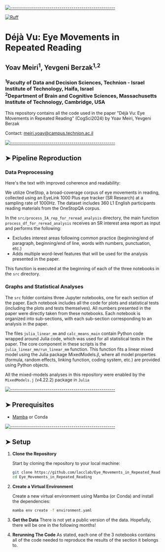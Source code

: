 <!-- ⚠️ This README has been generated from the file(s) "blueprint.md" ⚠️-->

[![-----------------------------------------------------](https://raw.githubusercontent.com/andreasbm/readme/master/assets/lines/colored.png)](#eye_movements_in_repeated_reading)

[![Ruff](https://github.com/lacclab/Eye_Movements_in_Repeated_Reading/actions/workflows/ruff.yml/badge.svg?branch=main)](https://github.com/lacclab/Eye_Movements_in_Repeated_Reading/actions/workflows/ruff.yml)

# Déjà Vu: Eye Movements in Repeated Reading
## Yoav Meiri<sup>1</sup>, Yevgeni Berzak<sup>1,2</sup>
### <sup>1</sup>Faculty of Data and Decision Sciences, Technion - Israel Institute of Technology, Haifa, Israel <br> <sup>2</sup>Department of Brain and Cognitive Sciences, Massachusetts Institute of Technology, Cambridge, USA

This repository contains all the code used in the paper "Déjà Vu: Eye Movements in Repeated Reading" (CogSci2024) by Yoav Meiri, Yevgeni Berzak

Contact: meiri.yoav@campus.technion.ac.il



[![-----------------------------------------------------](https://raw.githubusercontent.com/andreasbm/readme/master/assets/lines/colored.png)](#pipeline-reproduction)

## ➤ Pipeline Reproduction

### Data Preprocessing

Here's the text with improved coherence and readability:

We utilize OneStop, a broad-coverage corpus of eye movements in reading, collected using an EyeLink 1000 Plus eye tracker (SR Research) at a sampling rate of 1000Hz. The dataset includes 360 L1 English participants reading materials from the OneStopQA corpus.

In the `src/process_IA_rep_for_reread_analysis` directory, the main function `process_df_for_reread_analysis` receives an SR interest area report as input and performs the following:

- Excludes interest areas following common practice (beginning/end of paragraph, beginning/end of line, words with numbers, punctuation, etc.)
- Adds multiple word-level features that will be used for the analysis presented in the paper.

This function is executed at the beginning of each of the three notebooks in the `src` directory.

### Graphs and Statistical Analyses

The `src` folder contains three Jupyter notebooks, one for each section of the paper. Each notebook includes all the code for plots and statistical tests (including the plots and tests themselves). All numbers presented in the paper were directly taken from these notebooks. Each notebook is organized into sub-sections, with each sub-section corresponding to an analysis in the paper. 

The files `julia_linear_mm` and `calc_means_main` contain Python code wrapped around Julia code, which was used for all statistical tests in the paper. The core component in these scripts is the `julia_linear_mm/run_linear_mm` function. This function fits a linear mixed model using the Julia package MixedModels.jl, where all model properties (formula, random effects, linking function, coding system, etc.) are provided using Python objects.

All the mixed-models analyses in this repository were enabled by the `MixedModels.j` (v4.22.2) package in `Julia`


[![-----------------------------------------------------](https://raw.githubusercontent.com/andreasbm/readme/master/assets/lines/colored.png)](#prerequisites)

## ➤ Prerequisites

- [Mamba](https://github.com/conda-forge/miniforge#mambaforge) or Conda



[![-----------------------------------------------------](https://raw.githubusercontent.com/andreasbm/readme/master/assets/lines/colored.png)](#setup)

## ➤ Setup

1. **Clone the Repository**

    Start by cloning the repository to your local machine:

    ```bash
    git clone https://github.com/lacclab/Eye_Movements_in_Repeated_Reading
    cd Eye_Movements_in_Repeated_Reading
    ```

2. **Create a Virtual Environment**

    Create a new virtual environment using Mamba (or Conda) and install the dependencies:

    ```bash
    mamba env create -f environment.yaml
    ```

3. **Get the Data**
    There is not yet a public version of the data. Hopefully, there will be one in the following months!

4. **Rerunning The Code**
    As stated, each one of the 3 notebooks contains all of the code needed to reproduce the results of the section it belongs to.
